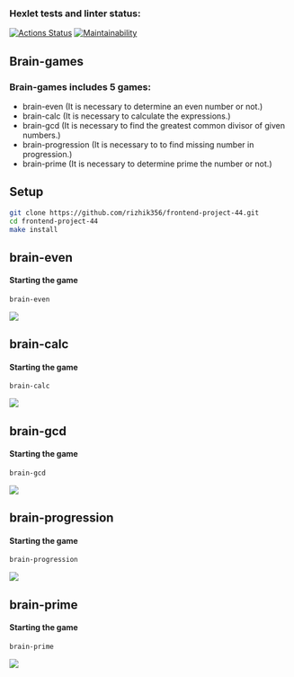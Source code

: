 ### Hexlet tests and linter status:
[![Actions Status](https://github.com/rizhik356/frontend-project-44/workflows/hexlet-check/badge.svg)](https://github.com/rizhik356/frontend-project-44/actions)
[![Maintainability](https://api.codeclimate.com/v1/badges/2bfba918a065448242d2/maintainability)](https://codeclimate.com/github/rizhik356/frontend-project-44/maintainability)

## Brain-games
### Brain-games includes 5 games: 
*  brain-even (It is necessary to determine an even number or not.)
*  brain-calc (It is necessary to calculate the expressions.)
*  brain-gcd (It is necessary to find the greatest common divisor of given numbers.)
*  brain-progression (It is necessary to to find missing number in progression.)
*  brain-prime (It is necessary to determine prime the number or not.)

## Setup

```bash
git clone https://github.com/rizhik356/frontend-project-44.git
cd frontend-project-44
make install
```

##  brain-even

#### Starting the game

```bash
brain-even
```

<a href="https://asciinema.org/a/g8hJmLV5S5VClwnVxUPyTRcxb" target="_blank"><img src="https://asciinema.org/a/g8hJmLV5S5VClwnVxUPyTRcxb.svg" /></a>

##  brain-calc

#### Starting the game

```bash
brain-calc
```

<a href="https://asciinema.org/a/I4dokLp68YumYuCeJlJWLco2k" target="_blank"><img src="https://asciinema.org/a/I4dokLp68YumYuCeJlJWLco2k.svg" /></a>

##  brain-gcd

#### Starting the game

```bash
brain-gcd
```

<a href="https://asciinema.org/a/wGZ2nKVknEtBeVAlIfRUEoy5K" target="_blank"><img src="https://asciinema.org/a/wGZ2nKVknEtBeVAlIfRUEoy5K.svg" /></a>

##  brain-progression

#### Starting the game

```bash
brain-progression
```

<a href="https://asciinema.org/a/HLzV15iegKQYh4zn6Quw67GSB" target="_blank"><img src="https://asciinema.org/a/HLzV15iegKQYh4zn6Quw67GSB.svg" /></a>

##  brain-prime

#### Starting the game

```bash
brain-prime
```

<a href="https://asciinema.org/a/RwyceJO7tQQVBCK4EVn6ESYcG" target="_blank"><img src="https://asciinema.org/a/RwyceJO7tQQVBCK4EVn6ESYcG.svg" /></a>
